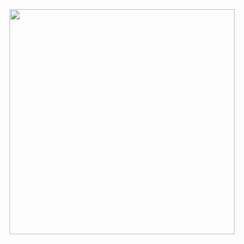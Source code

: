 <img src="https://giffiles.alphacoders.com/171/171294.gif" width="400"/>

<!---
NewSmoke38/NewSmoke38 is a ✨ special ✨ repository because its `README.md` (this file) appears on your GitHub profile.
You can click the Preview link to take a look at your changes.
--->

